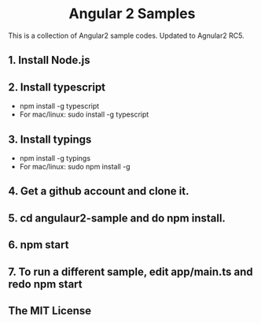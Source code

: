 <h1 style="text-align: center;">Angular 2 Samples</h1>
<p>This is a collection of Angular2 sample codes. Updated to Agnular2 RC5.</p>
<h2>1. Install Node.js</h2>
<h2>2. Install typescript </h2>
  <ul><li>npm install -g typescript</li>
  <li>For mac/linux: sudo install -g typescript</li>
  </ul>
<h2>3. Install typings</h2>
   <ul><li>npm install -g typings</li>
  <li>For mac/linux: sudo npm install -g</li>
  </ul>
<h2>4. Get a github account and clone it.</h2>
<h2>5. cd angulaur2-sample and do npm install. </h2>
<h2>6. npm start </h2>
<h2>7. To run a different sample, edit app/main.ts and redo npm start</h2>
<h2>The MIT License</h2>
